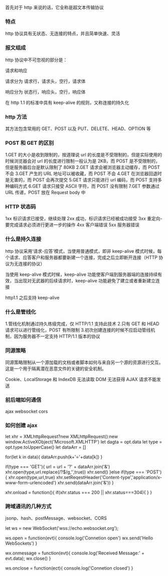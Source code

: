 首先对于 http 来说的话，它全称是超文本传输协议

### 特点

http 协议具有无状态、无连接的特点，并且简单快速、灵活

### 报文组成

http 协议中不可忽视的部分是：

请求和响应

请求分为 请求行，请求头，空行，请求体

响应分为 状态行，响应头，空行，响应体

在 http 1.1 的标准中具有 keep-alive 的规则，又称连接的持久化

### http 方法

其方法包含常用的 GET、POST 以及 PUT、DELETE、HEAD、OPTION 等

### POST 和 GET 的区别

1.GET 的大小是收到限制的，按道理说 url 的长度是不受限制的，但是实际使用的时候浏览器会对 url 的长度进行限制一般认为是 2KB，而 POST 是不受限制的，但是服务器后台是默认限制了 80KB
2.GET 请求会被浏览器主动缓存，而 POST 不会
3.GET 产生的 URL 地址可以被收藏，而 POST 不会
4.GET 在浏览器回退时是无害的，而 POST 会再次提交
5.GET 请求只能进行 url 编码，而 POST 支持多种编码方式
6.GET 请求只接受 ASCII 字符，而 POST 没有限制
7.GET 参数通过 URL 传递，POST 放在 Request body 中

### HTTP 状态码

1xx 标识请求已接受，继续处理
2xx 成功，标识请求已经被成功接受
3xx 重定向-要完成请求必须进行更进一步的操作
4xx 客户端错误
5xx 服务器错误

### 什么是持久连接

http 协议采用‘请求-应答’模式，当使用普通模式，即非 keep-alive 模式时候，每个请求、应答客户和服务器都要新建一个连接，完成之后立即断开连接（HTTP 协议为无连接的协议）

当使用 keep-alive 模式时候，keep-alive 功能使客户端到服务器端的连接持续有效，当出现对无武器的后续请求时，keep-alive 功能避免了建立或者重新建立连接

http1.1 之后支持
keep-alive

### 什么是管线化

1.管线化机制通过持久练级完成，仅 HTTP/1.1 支持此技术 2.只有 GET 和 HEAD 请求可以进行管线化，POST 有所限制 3.初次创建连接的时候不应启动管线机制，因为服务器不一定支持 HTTP/1.1 版本的协议

### 同源策略

同源策略限制从一个源加载的文档或者脚本如何与来自另一个源的资源进行交互。这是一个用于隔离潜在恶意文件的关键的安全机制。

Cookie、LocalStorage 和 IndexDB 无法读取
DOM 无法获得
AJAX 请求不能发送

### 前后端如何通信

ajax
websocket
cors

### 如何创建 ajax

let xhr = XMLhttpRequest?new XMLhttpRequest():new window.ActiveXObject('Microsoft.XMLHTTP')
let dagta = opt.data
let type = opt.type.toUpperCase()
let dataArr = []

for(let k in data){
  dataArr.push(k+'='+data[k])
}

if(type === 'GET'){
  url = url + '?' + dataArr.join('&')
  xhr.open(type,url.replace(/\?\$/g,'',true))
  xhr.send()
}else if(type === 'POST'){
  xhr.open(type,url,true)
  xhr.setReqestHeader('Content-type','application/x-www-form-urlencoded')
  xhr.send(dataArr.join('&'))
}

xhr.onload = function(){
  if(xhr.status === 200 || xhr.status===304){
   }
}

### 跨域通讯的几种方式

jsonp、hash、postMessage、websocket、CORS

let ws = new WebSocket('wss://echo.websocket.org');

ws.open = function(evt){
  console.log('Connetion open')
  wx.send('Hello WebSockets')
}

wx.onmessage = function(evt){
  console.log('Received Message:' + evt.data);
  wx.close()
}

ws.onclose = function(ect){
  console.log('Connetion closed')
}
